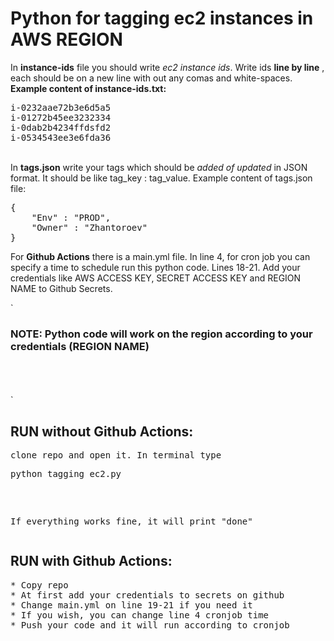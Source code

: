 # Python for tagging ec2 instances in AWS REGION


In **instance-ids** file you should write _ec2 instance ids_. Write ids **line by line** , each should be on a new line with out any comas and white-spaces.
**Example content of instance-ids.txt:**
<pre>i-0232aae72b3e6d5a5
i-01272b45ee3232334
i-0dab2b4234ffdsfd2
i-0534543ee3e6fda36
</pre>
\
In **tags.json** write your tags which should be _added of updated_ in JSON format. It should be like tag_key : tag_value.
Example content of tags.json file:
<pre>{
    "Env" : "PROD",
    "Owner" : "Zhantoroev"
}
</pre>

For **Github Actions** there is a main.yml file. In line 4, for cron job you can specify a time to schedule run this python code. 
Lines 18-21. Add your credentials like AWS ACCESS KEY, SECRET ACCESS KEY and REGION NAME to Github Secrets.

`

### **NOTE:** Python code will work on the region according to your credentials (REGION NAME)
\
\
\
`
## RUN **without** Github Actions: 
<pre>
clone repo and open it. In terminal type 
<pre>
python tagging_ec2.py
</pre>
If everything works fine, it will print "done"
</pre>

## RUN **with** Github Actions:
<pre>
* Copy repo 
* At first add your credentials to secrets on github
* Change main.yml on line 19-21 if you need it
* If you wish, you can change line 4 cronjob time
* Push your code and it will run according to cronjob 
</pre>